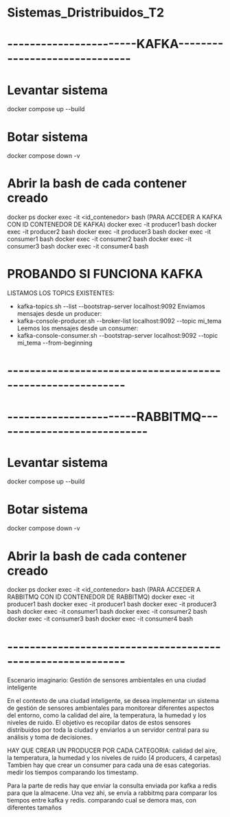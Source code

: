 # Sistemas_Dristribuidos_T2

# -----------------------KAFKA------------------------------
# Levantar sistema
docker compose up --build 
# Botar sistema
docker compose down -v

# Abrir la bash de cada contener creado
docker ps
docker exec -it <id_contenedor> bash (PARA ACCEDER A KAFKA CON ID CONTENEDOR DE KAFKA)
docker exec -it producer1 bash
docker exec -it producer2 bash
docker exec -it producer3 bash
docker exec -it consumer1 bash
docker exec -it consumer2 bash
docker exec -it consumer3 bash
docker exec -it consumer4 bash


# PROBANDO SI FUNCIONA KAFKA
LISTAMOS LOS TOPICS EXISTENTES:
- kafka-topics.sh --list --bootstrap-server localhost:9092
Enviamos mensajes desde un producer:
- kafka-console-producer.sh --broker-list localhost:9092 --topic mi_tema
Leemos los mensajes desde un consumer:
- kafka-console-consumer.sh --bootstrap-server localhost:9092 --topic mi_tema --from-beginning

# -----------------------------------------------------------
# -----------------------RABBITMQ----------------------------
# Levantar sistema
docker compose up --build 
# Botar sistema
docker compose down -v

# Abrir la bash de cada contener creado
docker ps
docker exec -it <id_contenedor> bash (PARA ACCEDER A RABBITMQ CON ID CONTENEDOR DE RABBITMQ)
docker exec -it producer1 bash
docker exec -it producer1 bash
docker exec -it producer3 bash
docker exec -it consumer1 bash
docker exec -it consumer2 bash
docker exec -it consumer3 bash
docker exec -it consumer4 bash
# -----------------------------------------------------------


Escenario imaginario: Gestión de sensores ambientales en una ciudad inteligente

En el contexto de una ciudad inteligente, se desea implementar un sistema de gestión de sensores ambientales para monitorear diferentes aspectos del entorno, como la calidad del aire, la temperatura, la humedad y los niveles de ruido. El objetivo es recopilar datos de estos sensores distribuidos por toda la ciudad y enviarlos a un servidor central para su análisis y toma de decisiones.

HAY QUE CREAR UN PRODUCER POR CADA CATEGORIA: calidad del aire, la temperatura, la humedad y los niveles de ruido (4 producers, 4 carpetas)
Tambien hay que crear un consumer para cada una de esas categorias.
medir los tiempos comparando los timestamp.

Para la parte de redis hay que enviar la consulta enviada por kafka a redis para que la almacene. Una vez ahi, se envía a rabbitmq para comparar los tiempos entre kafka y redis. comparando cual se demora mas, con diferentes tamaños 